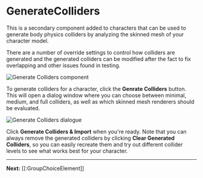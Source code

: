 # GenerateColliders

This is a secondary component added to characters that can be used to generate body physics colliders by analyzing the skinned mesh of your character model.

There are a number of override settings to control how colliders are generated and the generated colliders can be modified after the fact to fix overlapping and other issues found in testing.

![Generate Colliders component](https://www.flipsidexr.com/files/docs/screenshots/generate-colliders.png)

To generate colliders for a character, click the **Genrate Colliders** button. This will open a dialog window where you can choose between minimal, medium, and full colliders, as well as which skinned mesh renderers should be evaluated.

![Generate Colliders dialogue](https://www.flipsidexr.com/files/docs/screenshots/generate-colliders-dialogue.png)

Click **Generate Colliders & Import** when you're ready. Note that you can always remove the generated colliders by clicking **Clear Generated Colliders**, so you can easily recreate them and try out different collider levels to see what works best for your character.

---

**Next:** [[:GroupChoiceElement]]
